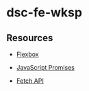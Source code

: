 # dsc-fe-wksp

## Resources

- [Flexbox](https://css-tricks.com/snippets/css/a-guide-to-flexbox/)

- [JavaScript Promises](https://developer.mozilla.org/en-US/docs/Web/JavaScript/Reference/Global_Objects/Promise)

- [Fetch API](https://developer.mozilla.org/en-US/docs/Web/API/Fetch_API)
